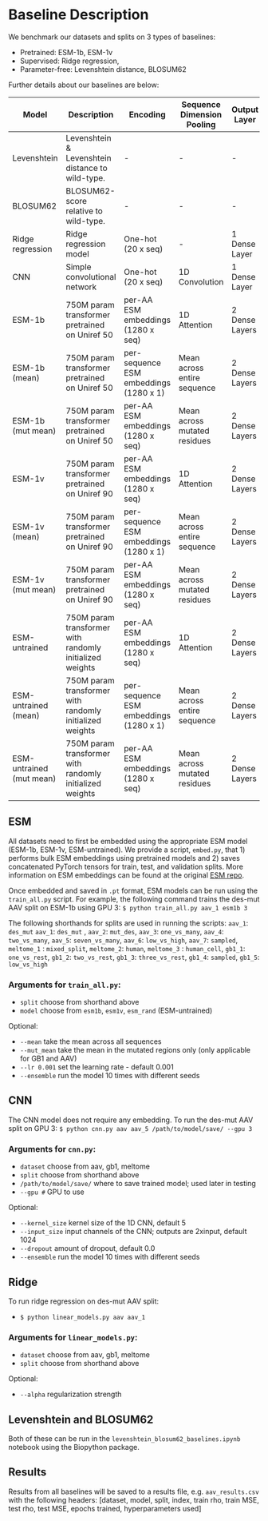 # Baseline Description

We benchmark our datasets and splits on 3 types of baselines:
- Pretrained: ESM-1b, ESM-1v
- Supervised: Ridge regression, 
- Parameter-free: Levenshtein distance, BLOSUM62

Further details about our baselines are below: 

| Model                    | Description                                              | Encoding                               | Sequence Dimension Pooling   | Output Layer   | File                                   |
|--------------------------|----------------------------------------------------------|----------------------------------------|------------------------------|----------------|----------------------------------------|
| Levenshtein              | Levenshtein & Levenshtein distance to wild-type.         | -                                      | -                            | -              | `levenshtein_blosum62_baselines.ipynb` |
| BLOSUM62                 | BLOSUM62-score relative to wild-type.                    | -                                      | -                            | -              | `levenshtein_blosum62_baselines.ipynb` |
| Ridge regression         | Ridge regression model                                   | One-hot (20 x seq)                     | -                            | 1 Dense Layer  | `linear_models.py`                     |
| CNN                      | Simple convolutional network                             | One-hot (20 x seq)                     | 1D Convolution               | 1 Dense Layer  | `cnn.py`                               |
| ESM-1b                   | 750M param transformer pretrained on Uniref 50           | per-AA ESM embeddings (1280 x seq)     | 1D Attention                 | 2 Dense Layers | `train_all.py`                         |
| ESM-1b (mean)            | 750M param transformer pretrained on Uniref 50           | per-sequence ESM embeddings (1280 x 1) | Mean across entire sequence  | 2 Dense Layers | `train_all.py`                         |
| ESM-1b (mut mean)        | 750M param transformer pretrained on Uniref 50           | per-AA ESM embeddings (1280 x seq)     | Mean across mutated residues | 2 Dense Layers | `train_all.py`                         |
| ESM-1v                   | 750M param transformer pretrained on Uniref 90           | per-AA ESM embeddings (1280 x seq)     | 1D Attention                 | 2 Dense Layers | `train_all.py`                         |
| ESM-1v (mean)            | 750M param transformer pretrained on Uniref 90           | per-sequence ESM embeddings (1280 x 1) | Mean across entire sequence  | 2 Dense Layers | `train_all.py`                         |
| ESM-1v (mut mean)        | 750M param transformer pretrained on Uniref 90           | per-AA ESM embeddings (1280 x seq)     | Mean across mutated residues | 2 Dense Layers | `train_all.py`                         |
| ESM-untrained            | 750M param transformer with randomly initialized weights | per-AA ESM embeddings (1280 x seq)     | 1D Attention                 | 2 Dense Layers | `train_all.py`                         |
| ESM-untrained (mean)     | 750M param transformer with randomly initialized weights | per-sequence ESM embeddings (1280 x 1) | Mean across entire sequence  | 2 Dense Layers | `train_all.py`                         |
| ESM-untrained (mut mean) | 750M param transformer with randomly initialized weights | per-AA ESM embeddings (1280 x seq)     | Mean across mutated residues | 2 Dense Layers | `train_all.py`                         |

## ESM

All datasets need to first be embedded using the appropriate ESM model (ESM-1b, ESM-1v, ESM-untrained). We provide a script, `embed.py`, that 1) performs bulk ESM embeddings using pretrained models and 2) saves concatenated PyTorch tensors for train, test, and validation splits. More information on ESM embeddings can be found at the original [ESM repo](https://github.com/facebookresearch/esm).

Once embedded and saved in `.pt` format, ESM models can be run using the `train_all.py` script. For example, the following command trains the des-mut AAV split on ESM-1b using GPU 3:
 ```$ python train_all.py aav_1 esm1b 3```

The following shorthands for splits are  used in running the scripts:
`aav_1`: `des_mut`
`aav_1`: `des_mut` ,
`aav_2`: `mut_des`,
`aav_3`: `one_vs_many`,
`aav_4`: `two_vs_many`,
`aav_5`: `seven_vs_many`,
`aav_6`: `low_vs_high`,
`aav_7`: `sampled`,
`meltome_1` : `mixed_split`,
`meltome_2`: `human`,
`meltome_3` : `human_cell`,
`gb1_1`: `one_vs_rest`,
`gb1_2`: `two_vs_rest`,
`gb1_3`: `three_vs_rest`,
`gb1_4`: `sampled`,
`gb1_5`: `low_vs_high`

### Arguments for `train_all.py`:
- `split` choose from shorthand above
- `model` choose from `esm1b`, `esm1v`, `esm_rand` (ESM-untrained)

Optional:
- `--mean` take the mean across all sequences 
- `--mut_mean` take the mean in the mutated regions only (only applicable for GB1 and AAV)
- `--lr 0.001` set the learning rate - default 0.001
- `--ensemble` run the model 10 times with different seeds


## CNN 

The CNN model does not require any embedding. To run the des-mut AAV split on GPU 3:
```$ python cnn.py aav aav_5 /path/to/model/save/ --gpu 3```

### Arguments for `cnn.py`:
- `dataset` choose from aav, gb1, meltome
- `split` choose from shorthand above
- `/path/to/model/save/` where to save trained model; used later in testing
- `--gpu #` GPU to use

Optional:
- `--kernel_size` kernel size of the 1D CNN, default 5
- `--input_size` input channels of the CNN; outputs are 2xinput, default 1024
- `--dropout` amount of dropout, default 0.0
- `--ensemble` run the model 10 times with different seeds

## Ridge

To run ridge regression on des-mut AAV split:
- ```$ python linear_models.py aav aav_1```

### Arguments for `linear_models.py`:
- `dataset` choose from aav, gb1, meltome
- `split` choose from shorthand above

Optional:
- `--alpha` regularization strength 

## Levenshtein and BLOSUM62

Both of these can be run in the `levenshtein_blosum62_baselines.ipynb` notebook using the Biopython package.

## Results

Results from all baselines will be saved to a results file, e.g. `aav_results.csv` with the following headers: [dataset, model, split, index, train rho, train MSE, test rho, test MSE, epochs trained, hyperparameters used]
